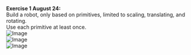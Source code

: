 **Exercise 1 August 24:**  
Build a robot, only based on primitives, limited to scaling, translating, and rotating.  
Use each primitive at least once.  
![Image](https://williamsaj1.github.io/siteImages/exercise1pic1.png)  
![Image](https://williamsaj1.github.io/siteImages/exercise1pic2.png)   
![Image](https://williamsaj1.github.io/siteImages/exercise1pic3.png)  
